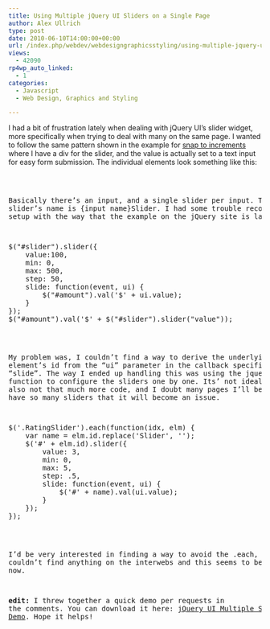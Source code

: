 ```yaml
---
title: Using Multiple jQuery UI Sliders on a Single Page
author: Alex Ullrich
type: post
date: 2010-06-10T14:00:00+00:00
url: /index.php/webdev/webdesigngraphicsstyling/using-multiple-jquery-ui-sliders-on-a-si/
views:
  - 42090
rp4wp_auto_linked:
  - 1
categories:
  - Javascript
  - Web Design, Graphics and Styling

---
```

I had a bit of frustration lately when dealing with jQuery UI&#8217;s slider widget, more specifically when trying to deal with many on the same page. I wanted to follow the same pattern shown in the example for [snap to increments][1] where I have a div for the slider, and the value is actually set to a text input for easy form submission. The individual elements look something like this:

<pre><div class="SliderControl"&gt;
	<label for="clarity"&gt;Clarity:</label&gt;
	<input type="text" class="SliderText" readonly="readonly" id="clarity" name="clarity"/&gt;
	<div class="RatingSlider" id="claritySlider"&gt;</div&gt;	
</div&gt;</pre>

Basically there&#8217;s an input, and a single slider per input. The slider&#8217;s name is {input name}Slider. I had some trouble reconciling this setup with the way that the example on the jQuery site is laid out:

<pre>$("#slider").slider({
	value:100,
	min: 0,
	max: 500,
	step: 50,
	slide: function(event, ui) {
		$("#amount").val('$' + ui.value);
	}
});
$("#amount").val('$' + $("#slider").slider("value"));</pre>

My problem was, I couldn&#8217;t find a way to derive the underlying element&#8217;s id from the &#8220;ui&#8221; parameter in the callback specified for &#8220;slide&#8221;. The way I ended up handling this was using the jquery&#8217;s .each function to configure the sliders one by one. Its&#8217; not ideal, but its&#8217; also not that much more code, and I doubt many pages I&#8217;ll be working on have so many sliders that it will become an issue.

<pre>$('.RatingSlider').each(function(idx, elm) {
	var name = elm.id.replace('Slider', '');
	$('#' + elm.id).slider({
		value: 3,
		min: 0,
		max: 5,
		step: .5,
		slide: function(event, ui) {
			$('#' + name).val(ui.value);
		}
	});
});</pre>

I&#8217;d be very interested in finding a way to avoid the .each, but I couldn&#8217;t find anything on the interwebs and this seems to be working for now.

**edit:** I threw together a quick demo per requests in the comments. You can download it here: [jQuery UI Multiple Slider Demo][2]. Hope it helps!

 [1]: http://jqueryui.com/demos/slider/#steps
 [2]: /wp-content/uploads/blogs/WebDev/using-multiple-jquery-ui-sliders-on-a-si/Sliders.zip "jQuery UI Multiple Slider Demo"